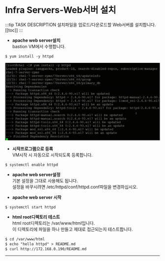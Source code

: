 # Infra Servers-Web서버 설치
:::tip TASK DESCRIPTION
설치파일을 업로드/다운로드할 Web서버를 설치합니다.
[[toc]] 
:::

- **apache web server설치**  
bastion VM에서 수행합니다. 
```
$ yum install -y httpd
```
![](./img/infra02-01.png)

- **시작프로그램으로 등록**  
VM시작 시 자동으로 시작되도록 등록합니다.  
```
$ systemctl enable httpd
```

- **apache web server설정**  
기본 설정을 그대로 사용해도 됩니다.  
설정을 바꾸시려면 /etc/httpd/conf/httpd.conf파일을 변경하십시오.    

- **apache web server 시작**  
```
$ systemctl start httpd
```

- **html root디렉토리 테스트**  
html root디렉토리는 /var/www/html입니다.  
이 디렉토리에 파일을 하나 만들고 제대로 접근되는지 테스트합니다.  
```
$ cd /var/www/html
$ echo "hello httpd" > README.md
$ curl http://172.168.0.190/README.md
```
---
<disqus/>




